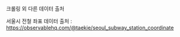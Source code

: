 크롤링 외 다른 데이터 출처

서울시 전철 좌표 데이터 출처 : https://observablehq.com/@taekie/seoul_subway_station_coordinate
